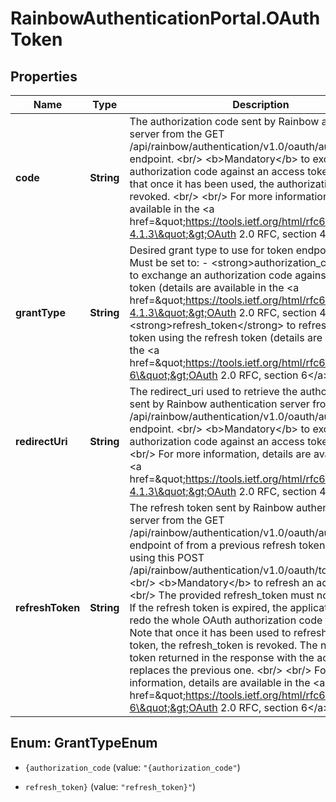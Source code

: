# RainbowAuthenticationPortal.OAuthToken

## Properties
Name | Type | Description | Notes
------------ | ------------- | ------------- | -------------
**code** | **String** | The authorization code sent by Rainbow authentication server from the GET /api/rainbow/authentication/v1.0/oauth/authorize endpoint. &lt;br/&gt; &lt;b&gt;Mandatory&lt;/b&gt; to exchange an authorization code against an access token. &lt;br/&gt; Note that once it has been used, the authorization code is revoked. &lt;br/&gt; &lt;br/&gt; For more information, details are available in the &lt;a href&#x3D;\&quot;https://tools.ietf.org/html/rfc6749#section-4.1.3\&quot;&gt;OAuth 2.0 RFC, section 4.1.3&lt;/a&gt;. | [optional] 
**grantType** | **String** | Desired grant type to use for token endpoint. &lt;br/&gt; Must be set to: - &lt;strong&gt;authorization_code&lt;/strong&gt; to exchange an authorization code against an access token   (details are available in the &lt;a href&#x3D;\&quot;https://tools.ietf.org/html/rfc6749#section-4.1.3\&quot;&gt;OAuth 2.0 RFC, section 4.1.3&lt;/a&gt;), - &lt;strong&gt;refresh_token&lt;/strong&gt; to refresh an access token using the refresh token   (details are available in the &lt;a href&#x3D;\&quot;https://tools.ietf.org/html/rfc6749#section-6\&quot;&gt;OAuth 2.0 RFC, section 6&lt;/a&gt;). | 
**redirectUri** | **String** | The redirect_uri used to retrieve the authorization code sent by Rainbow authentication server from the GET /api/rainbow/authentication/v1.0/oauth/authorize endpoint. &lt;br/&gt; &lt;b&gt;Mandatory&lt;/b&gt; to exchange an authorization code against an access token. &lt;br/&gt; &lt;br/&gt; For more information, details are available in the &lt;a href&#x3D;\&quot;https://tools.ietf.org/html/rfc6749#section-4.1.3\&quot;&gt;OAuth 2.0 RFC, section 4.1.3&lt;/a&gt;. | [optional] 
**refreshToken** | **String** | The refresh token sent by Rainbow authentication server from the GET /api/rainbow/authentication/v1.0/oauth/authorize endpoint of from a previous refresh token performed using this POST /api/rainbow/authentication/v1.0/oauth/token endpoint. &lt;br/&gt; &lt;b&gt;Mandatory&lt;/b&gt; to refresh an access token. &lt;br/&gt; The provided refresh_token must not be expired. If the refresh token is expired, the application has to redo the whole OAuth authorization code flow. &lt;br/&gt; Note that once it has been used to refresh an access token, the refresh_token is revoked. The new refresh token returned in the response with the access token replaces the previous one. &lt;br/&gt; &lt;br/&gt; For more information, details are available in the &lt;a href&#x3D;\&quot;https://tools.ietf.org/html/rfc6749#section-6\&quot;&gt;OAuth 2.0 RFC, section 6&lt;/a&gt;. | [optional] 


<a name="GrantTypeEnum"></a>
## Enum: GrantTypeEnum


* `{authorization_code` (value: `"{authorization_code"`)

* `refresh_token}` (value: `"refresh_token}"`)




